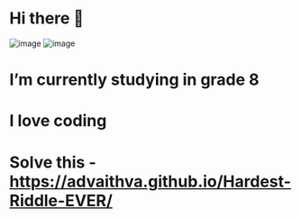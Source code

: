 # Hi there 👋

![image](https://www.icegif.com/wp-content/uploads/tsunami-icegif-13.gif) ![image](https://media1.tenor.com/images/d4526696318578df32926a217a80d252/tenor.gif?itemid=10924778)

 # I’m currently studying in grade 8
 # I love coding
 # Solve this - https://advaithva.github.io/Hardest-Riddle-EVER/


